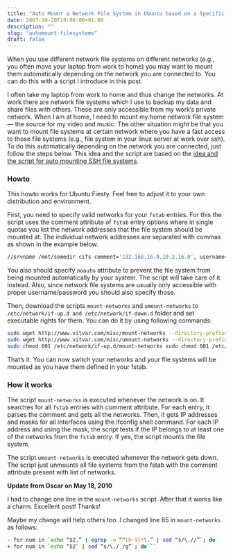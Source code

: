 ```yaml
---
title: "Auto Mount a Network File System in Ubuntu based on a Specific Network"
date: 2007-10-20T19:00:00+01:00
description: ""
slug: "automount-filesystems"
draft: false
---
```


When you use different network file systems on different networks (e.g., you often move your laptop from work to home) you may want to mount them automatically depending on the network you are connected to. You can do this with a script I introduce in this post.

I often take my laptop from work to home and thus change the networks. At work there are network file systems which I use to backup my data and share files with others. These are only accessible from my work’s private network. When I am at home, I need to mount my home network file system — the source for my video and music. The other situation might be that you want to mount file systems at certain network where you have a fast access to those file systems (e.g., file system in your linux server at work over ssh). To do this automatically depending on the network you are connected, just follow the steps below. This idea and the script are based on the [idea and the script for auto mounting SSH file systems](https://ubuntuforums.org/showthread.php?t=430312).

### Howto
This howto works for Ubuntu Fiesty. Feel free to adjust it to your own distribution and environment.

First, you need to specify valid networks for your `fstab` entries. For this the script uses the comment attribute of `fstab` entry options where in single quotas you list the network addresses that the file system should be mounted at. The individual network addresses are separated with commas as shown in the example below.

```bash
//srvname /mnt/somedir cifs comment='192.168.16.0,10.2.16.0', username=usr,password=pswd,domain=IE,noauto 0 0
```

You also should specify `noauto` attribute to prevent the file system from being mounted automatically by your system. The script will take care of it instead. Also, since network file systems are usually only accessible with proper username/password you should also specify those.

Then, download the scripts `mount-networks` and `umount-networks` to `/etc/network/if-up.d and /etc/network/if-down.d` folder and set executable rights for them. You can do it by using following commands:

```bash
sudo wget http://www.vitvar.com/misc/mount-networks --directory-prefix=/etc/network/if-up.d/
sudo wget http://www.vitvar.com/misc/umount-networks --directory-prefix=/etc/network/if-down.d/
sudo chmod 601 /etc/network/if-up.d/mount-networks sudo chmod 601 /etc/network/if-down.d/umount-networks
```

That’s it. You can now switch your networks and your file systems will be mounted as you have them defined in your fstab.

### How it works

The script `mount-networks` is executed whenever the network is on. It searches for all `fstab` entries with comment attribute. For each entry, it parses the comment and gets all the networks. Then, it gets IP addresses and masks for all interfaces using the ifconfig shell command. For each IP address and using the mask, the script tests if the IP belongs to at least one of the networks from the `fstab` entry. If yes, the script mounts the file system.

The script `umount-networks` is executed whenever the network gets down. The script just unmounts all file systems from the fstab with the comment attribute present with list of networks.

**Update from Oscar on May 18, 2010**

I had to change one line in the `mount-networks` script. After that it works like a charm. Excellent post! Thanks!

Maybe my change will help others too. I changed line 85 in `mount-networks` as follows:

```bash
- for num in `echo “$2.” | egrep -o “^[0-9]*\.” | sed “s/\.//”`; do
+ for num in `echo “$2″ | sed “s/\./ /g”`; do```
```
